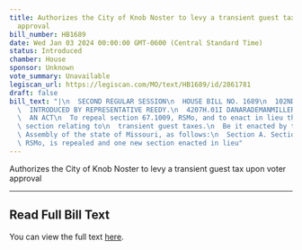 ```yaml
---
title: Authorizes the City of Knob Noster to levy a transient guest tax upon voter
  approval
bill_number: HB1689
date: Wed Jan 03 2024 00:00:00 GMT-0600 (Central Standard Time)
status: Introduced
chamber: House
sponsor: Unknown
vote_summary: Unavailable
legiscan_url: https://legiscan.com/MO/text/HB1689/id/2861781
draft: false
bill_text: "|\n  SECOND REGULAR SESSION\n  HOUSE BILL NO. 1689\n  102ND GENERAL ASSEMBLY\n\
  \  INTRODUCED BY REPRESENTATIVE REEDY.\n  4207H.01I DANARADEMANMILLER,ChiefClerk\n\
  \  AN ACT\n  To repeal section 67.1009, RSMo, and to enact in lieu thereof one new\
  \ section relating to\n  transient guest taxes.\n  Be it enacted by the General\
  \ Assembly of the state of Missouri, as follows:\n  Section A. Section 67.1009,\
  \ RSMo, is repealed and one new section enacted in lieu"
---
```

Authorizes the City of Knob Noster to levy a transient guest tax upon voter approval

---

## Read Full Bill Text

You can view the full text [here](https://legiscan.com/MO/text/HB1689/id/2861781).
